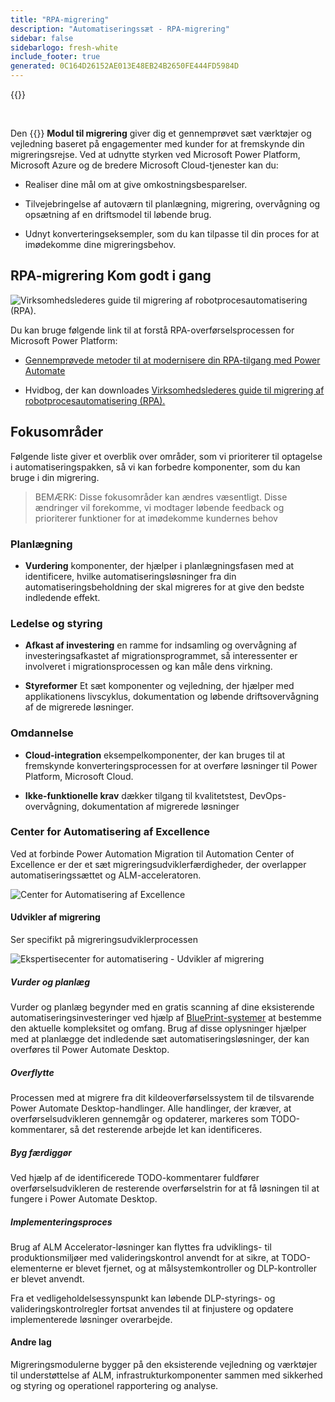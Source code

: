 ```yaml
---
title: "RPA-migrering"
description: "Automatiseringssæt - RPA-migrering"
sidebar: false
sidebarlogo: fresh-white
include_footer: true
generated: 0C164D26152AE013E48EB24B2650FE444FD5984D
---
```


{{<toc>}}

<br/>

Den {{<product-name>}} **Modul til migrering** giver dig et gennemprøvet sæt værktøjer og vejledning baseret på engagementer med kunder for at fremskynde din migreringsrejse. Ved at udnytte styrken ved Microsoft Power Platform, Microsoft Azure og de bredere Microsoft Cloud-tjenester kan du:

- Realiser dine mål om at give omkostningsbesparelser.

- Tilvejebringelse af autoværn til planlægning, migrering, overvågning og opsætning af en driftsmodel til løbende brug.

- Udnyt konverteringseksempler, som du kan tilpasse til din proces for at imødekomme dine migreringsbehov.

## RPA-migrering Kom godt i gang

![Virksomhedslederes guide til migrering af robotprocesautomatisering (RPA).](https://msflowblogscdn.azureedge.net/wp-content/uploads/2022/01/RPAWhitepaper_Img-241x300.png)

Du kan bruge følgende link til at forstå RPA-overførselsprocessen for Microsoft Power Platform:

- [Gennemprøvede metoder til at modernisere din RPA-tilgang med Power Automate](https://powerautomate.microsoft.com/blog/proven-methods-to-modernize-your-rpa-approach-with-power-automate/)

- Hvidbog, der kan downloades [Virksomhedslederes guide til migrering af robotprocesautomatisering (RPA).](https://aka.ms/PAD/RPAMigrationWhitepaper)

## Fokusområder

Følgende liste giver et overblik over områder, som vi prioriterer til optagelse i automatiseringspakken, så vi kan forbedre komponenter, som du kan bruge i din migrering.

> BEMÆRK: Disse fokusområder kan ændres væsentligt. Disse ændringer vil forekomme, vi modtager løbende feedback og prioriterer funktioner for at imødekomme kundernes behov

### Planlægning

- **Vurdering** komponenter, der hjælper i planlægningsfasen med at identificere, hvilke automatiseringsløsninger fra din automatiseringsbeholdning der skal migreres for at give den bedste indledende effekt.

### Ledelse og styring

- **Afkast af investering** en ramme for indsamling og overvågning af investeringsafkastet af migrationsprogrammet, så interessenter er involveret i migrationsprocessen og kan måle dens virkning.

- **Styreformer** Et sæt komponenter og vejledning, der hjælper med applikationens livscyklus, dokumentation og løbende driftsovervågning af de migrerede løsninger.

### Omdannelse

- **Cloud-integration** eksempelkomponenter, der kan bruges til at fremskynde konverteringsprocessen for at overføre løsninger til Power Platform, Microsoft Cloud.

- **Ikke-funktionelle krav** dækker tilgang til kvalitetstest, DevOps-overvågning, dokumentation af migrerede løsninger

### Center for Automatisering af Excellence

Ved at forbinde Power Automation Migration til Automation Center of Excellence er der et sæt migreringsudviklerfærdigheder, der overlapper automatiseringssættet og ALM-acceleratoren.

![Center for Automatisering af Excellence](/images/illustrations/automation-kit-migration.svg)

#### Udvikler af migrering

Ser specifikt på migreringsudviklerprocessen

![Ekspertisecenter for automatisering - Udvikler af migrering](/images/illustrations/automation-kit-migration-developer.svg)

##### Vurder og planlæg

Vurder og planlæg begynder med en gratis scanning af dine eksisterende automatiseringsinvesteringer ved hjælp af [BluePrint-systemer](https://www.blueprintsys.com/) at bestemme den aktuelle kompleksitet og omfang. Brug af disse oplysninger hjælper med at planlægge det indledende sæt automatiseringsløsninger, der kan overføres til Power Automate Desktop.

##### Overflytte

Processen med at migrere fra dit kildeoverførselssystem til de tilsvarende Power Automate Desktop-handlinger. Alle handlinger, der kræver, at overførselsudvikleren gennemgår og opdaterer, markeres som TODO-kommentarer, så det resterende arbejde let kan identificeres.

##### Byg færdiggør

Ved hjælp af de identificerede TODO-kommentarer fuldfører overførselsudvikleren de resterende overførselstrin for at få løsningen til at fungere i Power Automate Desktop.

##### Implementeringsproces

Brug af ALM Accelerator-løsninger kan flyttes fra udviklings- til produktionsmiljøer med valideringskontrol anvendt for at sikre, at TODO-elementerne er blevet fjernet, og at målsystemkontroller og DLP-kontroller er blevet anvendt.

Fra et vedligeholdelsessynspunkt kan løbende DLP-styrings- og valideringskontrolregler fortsat anvendes til at finjustere og opdatere implementerede løsninger overarbejde.

#### Andre lag

Migreringsmodulerne bygger på den eksisterende vejledning og værktøjer til understøttelse af ALM, infrastrukturkomponenter sammen med sikkerhed og styring og operationel rapportering og analyse.
